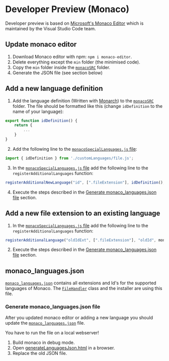 # Developer Preview (Monaco)

Developer preview is based on [Microsoft's Monaco Editor](https://microsoft.github.io/monaco-editor/) which is maintained by the Visual Studio Code team.

## Update monaco editor

1. Download Monaco editor with npm: `npm i monaco-editor`.
2. Delete everything except the `min` folder (the minimised code).
3. Copy the `min` folder inside the [`monacoSRC`](/src/modules/previewpane/MonacoPreviewHandler/monacoSRC) folder.
4. Generate the JSON file (see section below)

## Add a new language definition

1. Add the language definition (Written with [Monarch](https://microsoft.github.io/monaco-editor/monarch.html)) to the [`monacoSRC`](/src/modules/previewpane/MonacoPreviewHandler/customLanguages/) folder. The file should be formatted like this (change `idDefinition` to the name of your language):

```javascript
export function idDefinition() {
    return {
        ...
    }
}
```

2. Add the following line to the [`monacoSpecialLanguages.js` file](/src/modules/previewpane/MonacoPreviewHandler/monacoSpecialLanguages.js):

```javascript
import { idDefinition } from './customLanguages/file.js';
```

3. In the [`monacoSpecialLanguages.js` file](/src/modules/previewpane/MonacoPreviewHandler/monacoSpecialLanguages.js) add the following line to the `registerAdditionalLanguages` function:

```javascript
registerAdditionalNewLanguage("id", [".fileExtension"], idDefinition(), monaco)
```

4. Execute the steps described in the [Generate monaco_languages.json file](#generate-monaco_languagesjson-file) section.

## Add a new file extension to an existing language

1. In the [`monacoSpecialLanguages.js` file](/src/modules/previewpane/MonacoPreviewHandler/monacoSpecialLanguages.js) add the following line to the `registerAdditionalLanguages` function:

```javascript
registerAdditionalLanguage("oldIdExt", [".fileExtension"], "oldId", monaco)
```

2. Execute the steps described in the [Generate monaco_languages.json file](#generate-monaco_languagesjson-file) section.

## monaco_languages.json

[`monaco_languages.json`](/src/modules/previewpane/MonacoPreviewHandler/monaco_languages.json) contains all extensions and Id's for the supported languages of Monaco. The [`FileHandler`](/src/modules/previewpane/MonacoPreviewHandler/FileHandler.cs) class and the installer are using this file.

### Generate monaco_languages.json file

After you updated monaco editor or adding a new language you should update the [`monaco_languages.json`](/src/modules/previewpane/MonacoPreviewHandler/monaco_languages.json) file.

You have to run the file on a local webserver!

1. Build monaco in debug mode.
2. Open [generateLanguagesJson.html](/src/modules/previewpane/MonacoPreviewHandler/generateLanguagesJson.html) in a browser.
3. Replace the old JSON file.
